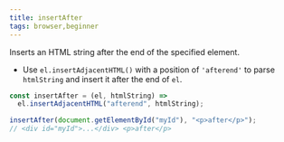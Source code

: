 ```yaml
---
title: insertAfter
tags: browser,beginner
---
```


Inserts an HTML string after the end of the specified element.

- Use `el.insertAdjacentHTML()` with a position of `'afterend'` to parse `htmlString` and insert it after the end of `el`.

```js
const insertAfter = (el, htmlString) =>
  el.insertAdjacentHTML("afterend", htmlString);
```

```js
insertAfter(document.getElementById("myId"), "<p>after</p>");
// <div id="myId">...</div> <p>after</p>
```
